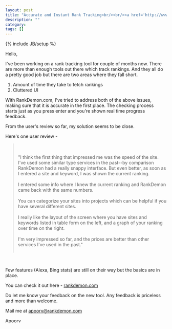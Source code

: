 ```yaml
---
layout: post
title: "Accurate and Instant Rank Tracking<br/><br/><a href='http://www.rankdemon.com'>RankDemon.com</a><br/><br/>"
description: ""
category: 
tags: []
---
```

{% include JB/setup %}

<!-- ## Accurate and Instant Rank Tracking - RankDemon.com -->

Hello,

I've been working on a rank tracking tool for couple 
of months now. There are more than enough tools out
there which track rankings. And they all do a pretty
good job but there are two areas where they fall short.


1. Amount of time they take to fetch rankings
2. Cluttered UI


With RankDemon.com, I've tried to address both of the
above issues, making sure that it is accurate in the first place.
The checking process starts just as you press
enter and you're shown real time progress feedback. 

From the user's review so far, my solution seems to be close.

Here's one user review - 

><br /><br />
>"I think the first thing that impressed me was the speed of the site. I've used some similar type services in the past--by comparison RankDemon had a really snappy interface. But even better, as soon as I entered a site and keyword, I was shown the current ranking. <br><br>
>I entered some info where I knew the current ranking and RankDemon came back with the same numbers.<br><br>
>You can categorize your sites into projects which can be helpful if you have several different sites.<br><br>
>I really like the layout of the screen where you have sites and keywords listed in table form on the left, and a graph of your ranking over time on the right.<br><br>
>I'm very impressed so far, and the prices are better than other services I've used in the past."<br><br>
<br />

Few features (Alexa, Bing stats) are still on their way
but the basics are in place. 

You can check it out here - [rankdemon.com](http://www.rankdemon.com)

Do let me know your feedback on the new tool. Any feedback
is priceless and more than welcome. 

Mail me at apoorv@rankdemon.com

Apoorv
